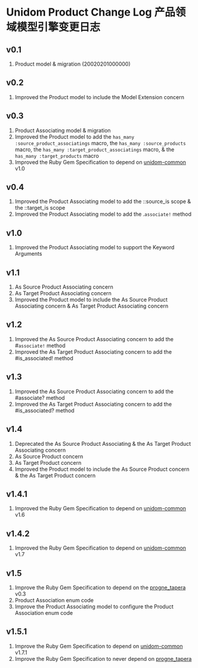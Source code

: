 # Unidom Product Change Log 产品领域模型引擎变更日志

## v0.1
1. Product model & migration (20020201000000)

## v0.2
1. Improved the Product model to include the Model Extension concern

## v0.3
1. Product Associating model & migration
2. Improved the Product model to add the ``has_many :source_product_associatings`` macro, the ``has_many :source_products`` macro, the ``has_many :target_product_associatings`` macro, & the ``has_many :target_products`` macro
3. Improved the Ruby Gem Specification to depend on [unidom-common](https://github.com/topbitdu/unidom-common) v1.0

## v0.4
1. Improved the Product Associating model to add the ::source_is scope & the ::target_is scope
2. Improved the Product Associating model to add the .``associate!`` method

## v1.0
1. Improved the Product Associating model to support the Keyword Arguments

## v1.1
1. As Source Product Associating concern
2. As Target Product Associating concern
3. Improved the Product model to include the As Source Product Associating concern & As Target Product Associating concern

## v1.2
1. Improved the As Source Product Associating concern to add the #``associate!`` method
2. Improved the As Target Product Associating concern to add the #is_associated! method

## v1.3
1. Improved the As Source Product Associating concern to add the #associate? method
2. Improved the As Target Product Associating concern to add the #is_associated? method

## v1.4
1. Deprecated the As Source Product Associating & the As Target Product Associating concern
2. As Source Product concern
3. As Target Product concern
4. Improved the Product model to include the As Source Product concern & the As Target Product concern

## v1.4.1
1. Improved the Ruby Gem Specification to depend on [unidom-common](https://github.com/topbitdu/unidom-common) v1.6

## v1.4.2
1. Improved the Ruby Gem Specification to depend on [unidom-common](https://github.com/topbitdu/unidom-common) v1.7

## v1.5
1. Improve the Ruby Gem Specification to depend on the [progne_tapera](https://github.com/topbitdu/progne_tapera) v0.3
2. Product Association enum code
3. Improve the Product Associating model to configure the Product Association enum code

## v1.5.1
1. Improve the Ruby Gem Specification to depend on [unidom-common](https://github.com/topbitdu/unidom-common) v1.7.1
2. Improve the Ruby Gem Specification to never depend on [progne_tapera](https://github.com/topbitdu/progne_tapera)
